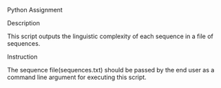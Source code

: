 Python Assignment

Description

This script outputs the linguistic complexity of each sequence in a file of sequences. 

Instruction

The sequence file(sequences.txt) should be passed by the end user as a command line argument for executing this script.
